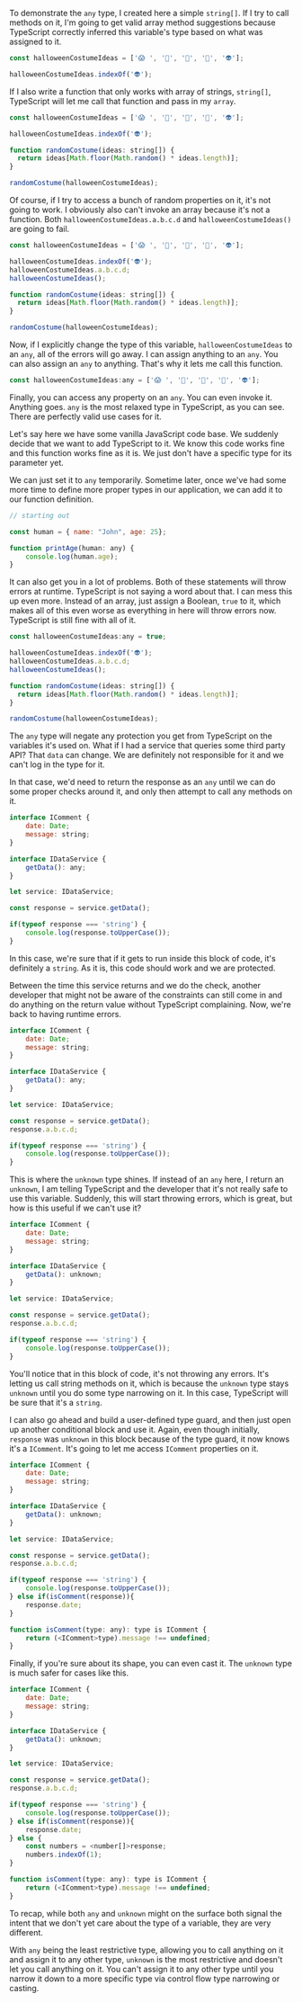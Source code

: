 To demonstrate the `any` type, I created here a simple `string[]`. If I try to call methods on it, I'm going to get valid array method suggestions because TypeScript correctly inferred this variable's type based on what was assigned to it.

```js
const halloweenCostumeIdeas = ['😱 ', '👹', '🤖', '👻', '👽'];

halloweenCostumeIdeas.indexOf('👽');
```

If I also write a function that only works with array of strings, `string[]`, TypeScript will let me call that function and pass in my `array`.

```js
const halloweenCostumeIdeas = ['😱 ', '👹', '🤖', '👻', '👽'];

halloweenCostumeIdeas.indexOf('👽');

function randomCostume(ideas: string[]) {
  return ideas[Math.floor(Math.random() * ideas.length)];
}

randomCostume(halloweenCostumeIdeas);
```


Of course, if I try to access a bunch of random properties on it, it's not going to work. I obviously also can't invoke an array because it's not a function. Both `halloweenCostumeIdeas.a.b.c.d` and `halloweenCostumeIdeas()` are going to fail.

```js
const halloweenCostumeIdeas = ['😱 ', '👹', '🤖', '👻', '👽'];

halloweenCostumeIdeas.indexOf('👽');
halloweenCostumeIdeas.a.b.c.d;
halloweenCostumeIdeas();

function randomCostume(ideas: string[]) {
  return ideas[Math.floor(Math.random() * ideas.length)];
}

randomCostume(halloweenCostumeIdeas);
```


Now, if I explicitly change the type of this variable, `halloweenCostumeIdeas` to an `any`, all of the errors will go away. I can assign anything to an `any`. You can also assign an `any` to anything. That's why it lets me call this function.

```js
const halloweenCostumeIdeas:any = ['😱 ', '👹', '🤖', '👻', '👽'];
```


Finally, you can access any property on an `any`. You can even invoke it. Anything goes. `any` is the most relaxed type in TypeScript, as you can see. There are perfectly valid use cases for it.

Let's say here we have some vanilla JavaScript code base. We suddenly decide that we want to add TypeScript to it. We know this code works fine and this function works fine as it is. We just don't have a specific type for its parameter yet.

We can just set it to `any` temporarily. Sometime later, once we've had some more time to define more proper types in our application, we can add it to our function definition.

```js
// starting out 

const human = { name: "John", age: 25};

function printAge(human: any) {
    console.log(human.age);
}
```

It can also get you in a lot of problems. Both of these statements will throw errors at runtime. TypeScript is not saying a word about that. I can mess this up even more. Instead of an array, just assign a Boolean, `true` to it, which makes all of this even worse as everything in here will throw errors now. TypeScript is still fine with all of it.

```js
const halloweenCostumeIdeas:any = true;

halloweenCostumeIdeas.indexOf('👽');
halloweenCostumeIdeas.a.b.c.d;
halloweenCostumeIdeas();

function randomCostume(ideas: string[]) {
  return ideas[Math.floor(Math.random() * ideas.length)];
}

randomCostume(halloweenCostumeIdeas);
```

The `any` type will negate any protection you get from TypeScript on the variables it's used on. What if I had a service that queries some third party API? That `data` can change. We are definitely not responsible for it and we can't log in the type for it.

In that case, we'd need to return the response as an `any` until we can do some proper checks around it, and only then attempt to call any methods on it.

```js
interface IComment {
    date: Date;
    message: string;
}

interface IDataService {
    getData(): any;
}

let service: IDataService;

const response = service.getData();

if(typeof response === 'string') {
    console.log(response.toUpperCase());
}
```

In this case, we're sure that if it gets to run inside this block of code, it's definitely a `string`. As it is, this code should work and we are protected.

Between the time this service returns and we do the check, another developer that might not be aware of the constraints can still come in and do anything on the return value without TypeScript complaining. Now, we're back to having runtime errors.

```js
interface IComment {
    date: Date;
    message: string;
}

interface IDataService {
    getData(): any;
}

let service: IDataService;

const response = service.getData();
response.a.b.c.d;

if(typeof response === 'string') {
    console.log(response.toUpperCase());
}
```

This is where the `unknown` type shines. If instead of an `any` here, I return an `unknown`, I am telling TypeScript and the developer that it's not really safe to use this variable. Suddenly, this will start throwing errors, which is great, but how is this useful if we can't use it?

```js
interface IComment {
    date: Date;
    message: string;
}

interface IDataService {
    getData(): unknown;
}

let service: IDataService;

const response = service.getData();
response.a.b.c.d;

if(typeof response === 'string') {
    console.log(response.toUpperCase());
}
```

You'll notice that in this block of code, it's not throwing any errors. It's letting us call string methods on it, which is because the `unknown` type stays `unknown` until you do some type narrowing on it. In this case, TypeScript will be sure that it's a `string`.

I can also go ahead and build a user-defined type guard, and then just open up another conditional block and use it. Again, even though initially, `response` was `unknown` in this block because of the type guard, it now knows it's a `IComment`. It's going to let me access `IComment` properties on it.

```js
interface IComment {
    date: Date;
    message: string;
}

interface IDataService {
    getData(): unknown;
}

let service: IDataService;

const response = service.getData();
response.a.b.c.d;

if(typeof response === 'string') {
    console.log(response.toUpperCase());
} else if(isComment(response)){
    response.date;
}

function isComment(type: any): type is IComment {
    return (<IComment>type).message !== undefined;
}
```

Finally, if you're sure about its shape, you can even cast it. The `unknown` type is much safer for cases like this.

```js
interface IComment {
    date: Date;
    message: string;
}

interface IDataService {
    getData(): unknown;
}

let service: IDataService;

const response = service.getData();
response.a.b.c.d;

if(typeof response === 'string') {
    console.log(response.toUpperCase());
} else if(isComment(response)){
    response.date;
} else {
    const numbers = <number[]>response;
    numbers.indexOf(1);
}

function isComment(type: any): type is IComment {
    return (<IComment>type).message !== undefined;
}
```

To recap, while both `any` and `unknown` might on the surface both signal the intent that we don't yet care about the type of a variable, they are very different.

With `any` being the least restrictive type, allowing you to call anything on it and assign it to any other type, `unknown` is the most restrictive and doesn't let you call anything on it. You can't assign it to any other type until you narrow it down to a more specific type via control flow type narrowing or casting.
